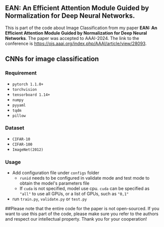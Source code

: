 ## **EAN: An Efficient Attention Module Guided by Normalization for Deep Neural Networks**.

This is part of the code about Image Classification from my paper **EAN: An Efficient Attention Module Guided by Normalization for Deep Neural Networks**. The paper was accepted to AAAI-2024. The link to the conference is https://ojs.aaai.org/index.php/AAAI/article/view/28093.

## CNNs for image classification
### Requirement
- `pytorch 1.1.0+`
- `torchvision`
- `tensorboard 1.14+`
- `numpy`
- `pyyaml`
- `tqdm`
- `pillow`

### Dataset
- `CIFAR-10`
- `CIFAR-100`
- `ImageNet(2012)`

### Usage
- Add configuration file under `configs` folder
  - `runid` needs to be configured in validate mode and test mode to obtain the model's parameters file
  - If `cuda` is not specified, model use cpu. `cuda` can be specified as `"all"` to use all GPUs, or a list of GPUs, such as `"0,1"`
- run `train.py`, `validate.py` or `test.py`

##Please note that the entire code for the paper is not open-sourced. If you want to use this part of the code, please make sure you refer to the authors and respect our intellectual property. Thank you for your cooperation!
